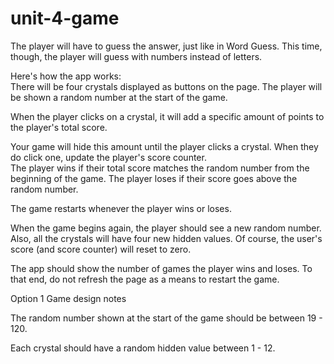 # unit-4-game
The player will have to guess the answer, just like in Word Guess. This time, though, the player will guess with numbers instead of letters.  

Here's how the app works:    
There will be four crystals displayed as buttons on the page. The player will be shown a random number at the start of the game.  

When the player clicks on a crystal, it will add a specific amount of points to the player's total score.    

Your game will hide this amount until the player clicks a crystal. When they do click one, update the player's score counter.   
The player wins if their total score matches the random number from the beginning of the game. The player loses if their score goes above the random number.  

The game restarts whenever the player wins or loses.   

When the game begins again, the player should see a new random number. Also, all the crystals will have four new hidden values. Of course, the user's score (and score counter) will reset to zero.   

The app should show the number of games the player wins and loses. To that end, do not refresh the page as a means to restart the game.    

Option 1 Game design notes   

The random number shown at the start of the game should be between 19 - 120. 

Each crystal should have a random hidden value between 1 - 12.
